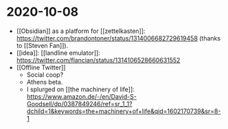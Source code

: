 # 2020-10-08

 - [[Obsidian]] as a platform for [[zettelkasten]]: https://twitter.com/brandontoner/status/1314006682729619458 (thanks to [[Steven Fan]]).
 - [[idea]]: [[landline emulator]]: https://twitter.com/flancian/status/1314106528660631552 
 - [[Offline Twitter]]
   - Social coop?
   - Athens beta.
   - I splurged on [[the machinery of life]]: https://www.amazon.de/-/en/David-S-Goodsell/dp/0387849246/ref=sr_1_1?dchild=1&keywords=the+machinery+of+life&qid=1602170739&sr=8-1

